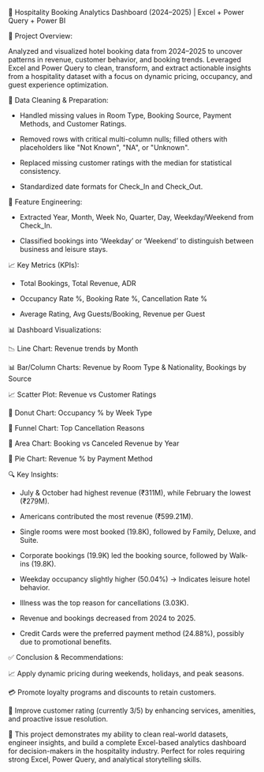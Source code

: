 🏨 Hospitality Booking Analytics Dashboard (2024–2025) | Excel + Power Query + Power BI




📌 Project Overview:

Analyzed and visualized hotel booking data from 2024–2025 to uncover patterns in revenue, customer behavior, and booking trends. Leveraged Excel and Power Query to clean, transform, and extract actionable insights from a hospitality dataset with a focus on dynamic pricing, occupancy, and guest experience optimization.





🧼 Data Cleaning & Preparation:

- Handled missing values in Room Type, Booking Source, Payment Methods, and Customer Ratings.

- Removed rows with critical multi-column nulls; filled others with placeholders like "Not Known", "NA", or "Unknown".

- Replaced missing customer ratings with the median for statistical consistency.

- Standardized date formats for Check_In and Check_Out.




🔄 Feature Engineering:

- Extracted Year, Month, Week No, Quarter, Day, Weekday/Weekend from Check_In.

- Classified bookings into ‘Weekday’ or ‘Weekend’ to distinguish between business and leisure stays.




📈 Key Metrics (KPIs):

- Total Bookings, Total Revenue, ADR

- Occupancy Rate %, Booking Rate %, Cancellation Rate %

- Average Rating, Avg Guests/Booking, Revenue per Guest




📊 Dashboard Visualizations:

📉 Line Chart: Revenue trends by Month

📊 Bar/Column Charts: Revenue by Room Type & Nationality, Bookings by Source

📈 Scatter Plot: Revenue vs Customer Ratings

🍩 Donut Chart: Occupancy % by Week Type

🔻 Funnel Chart: Top Cancellation Reasons

🧭 Area Chart: Booking vs Canceled Revenue by Year

🧮 Pie Chart: Revenue % by Payment Method




🔍 Key Insights:

- July & October had highest revenue (₹311M), while February the lowest (₹279M).

- Americans contributed the most revenue (₹599.21M).

- Single rooms were most booked (19.8K), followed by Family, Deluxe, and Suite.

- Corporate bookings (19.9K) led the booking source, followed by Walk-ins (19.8K).

- Weekday occupancy slightly higher (50.04%) → Indicates leisure hotel behavior.

- Illness was the top reason for cancellations (3.03K).

- Revenue and bookings decreased from 2024 to 2025.

- Credit Cards were the preferred payment method (24.88%), possibly due to promotional benefits.




✅ Conclusion & Recommendations:

📈 Apply dynamic pricing during weekends, holidays, and peak seasons.

💳 Promote loyalty programs and discounts to retain customers.

🏨 Improve customer rating (currently 3/5) by enhancing services, amenities, and proactive issue resolution.




🚀 This project demonstrates my ability to clean real-world datasets, engineer insights, and build a complete Excel-based analytics dashboard for decision-makers in the hospitality industry. Perfect for roles requiring strong Excel, Power Query, and analytical storytelling skills.

